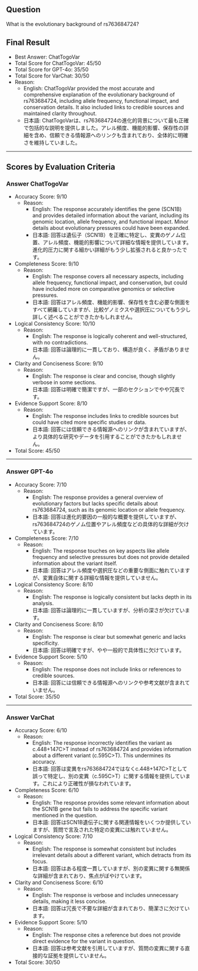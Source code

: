 ## Question

What is the evolutionary background of rs763684724?

## Final Result

- Best Answer: ChatTogoVar
- Total Score for ChatTogoVar: 45/50
- Total Score for GPT-4o: 35/50
- Total Score for VarChat: 30/50
- Reason:
  - English: ChatTogoVar provided the most accurate and comprehensive explanation of the evolutionary background of rs763684724, including allele frequency, functional impact, and conservation details. It also included links to credible sources and maintained clarity throughout.
  - 日本語: ChatTogoVarは、rs763684724の進化的背景について最も正確で包括的な説明を提供しました。アレル頻度、機能的影響、保存性の詳細を含め、信頼できる情報源へのリンクも含まれており、全体的に明確さを維持していました。

---

## Scores by Evaluation Criteria

### Answer ChatTogoVar
- Accuracy Score: 9/10
  - Reason: 
    - English: The response accurately identifies the gene (SCN1B) and provides detailed information about the variant, including its genomic location, allele frequency, and functional impact. Minor details about evolutionary pressures could have been expanded.
    - 日本語: 回答は遺伝子（SCN1B）を正確に特定し、変異のゲノム位置、アレル頻度、機能的影響について詳細な情報を提供しています。進化的圧力に関する細かい詳細がもう少し拡張されると良かったです。
- Completeness Score: 9/10
  - Reason: 
    - English: The response covers all necessary aspects, including allele frequency, functional impact, and conservation, but could have included more on comparative genomics or selective pressures.
    - 日本語: 回答はアレル頻度、機能的影響、保存性を含む必要な側面をすべて網羅していますが、比較ゲノミクスや選択圧についてもう少し詳しく述べることができたかもしれません。
- Logical Consistency Score: 10/10
  - Reason: 
    - English: The response is logically coherent and well-structured, with no contradictions.
    - 日本語: 回答は論理的に一貫しており、構造が良く、矛盾がありません。
- Clarity and Conciseness Score: 9/10
  - Reason: 
    - English: The response is clear and concise, though slightly verbose in some sections.
    - 日本語: 回答は明確で簡潔ですが、一部のセクションでやや冗長です。
- Evidence Support Score: 8/10
  - Reason: 
    - English: The response includes links to credible sources but could have cited more specific studies or data.
    - 日本語: 回答には信頼できる情報源へのリンクが含まれていますが、より具体的な研究やデータを引用することができたかもしれません。
- Total Score: 45/50

---

### Answer GPT-4o
- Accuracy Score: 7/10
  - Reason: 
    - English: The response provides a general overview of evolutionary factors but lacks specific details about rs763684724, such as its genomic location or allele frequency.
    - 日本語: 回答は進化的要因の一般的な概要を提供していますが、rs763684724のゲノム位置やアレル頻度などの具体的な詳細が欠けています。
- Completeness Score: 7/10
  - Reason: 
    - English: The response touches on key aspects like allele frequency and selective pressures but does not provide detailed information about the variant itself.
    - 日本語: 回答はアレル頻度や選択圧などの重要な側面に触れていますが、変異自体に関する詳細な情報を提供していません。
- Logical Consistency Score: 8/10
  - Reason: 
    - English: The response is logically consistent but lacks depth in its analysis.
    - 日本語: 回答は論理的に一貫していますが、分析の深さが欠けています。
- Clarity and Conciseness Score: 8/10
  - Reason: 
    - English: The response is clear but somewhat generic and lacks specificity.
    - 日本語: 回答は明確ですが、やや一般的で具体性に欠けています。
- Evidence Support Score: 5/10
  - Reason: 
    - English: The response does not include links or references to credible sources.
    - 日本語: 回答には信頼できる情報源へのリンクや参考文献が含まれていません。
- Total Score: 35/50

---

### Answer VarChat
- Accuracy Score: 6/10
  - Reason: 
    - English: The response incorrectly identifies the variant as c.448+147C>T instead of rs763684724 and provides information about a different variant (c.595C>T). This undermines its accuracy.
    - 日本語: 回答は変異をrs763684724ではなくc.448+147C>Tとして誤って特定し、別の変異（c.595C>T）に関する情報を提供しています。これにより正確性が損なわれています。
- Completeness Score: 6/10
  - Reason: 
    - English: The response provides some relevant information about the SCN1B gene but fails to address the specific variant mentioned in the question.
    - 日本語: 回答はSCN1B遺伝子に関する関連情報をいくつか提供していますが、質問で言及された特定の変異には触れていません。
- Logical Consistency Score: 7/10
  - Reason: 
    - English: The response is somewhat consistent but includes irrelevant details about a different variant, which detracts from its focus.
    - 日本語: 回答はある程度一貫していますが、別の変異に関する無関係な詳細が含まれており、焦点がぼやけています。
- Clarity and Conciseness Score: 6/10
  - Reason: 
    - English: The response is verbose and includes unnecessary details, making it less concise.
    - 日本語: 回答は冗長で不要な詳細が含まれており、簡潔さに欠けています。
- Evidence Support Score: 5/10
  - Reason: 
    - English: The response cites a reference but does not provide direct evidence for the variant in question.
    - 日本語: 回答は参考文献を引用していますが、質問の変異に関する直接的な証拠を提供していません。
- Total Score: 30/50